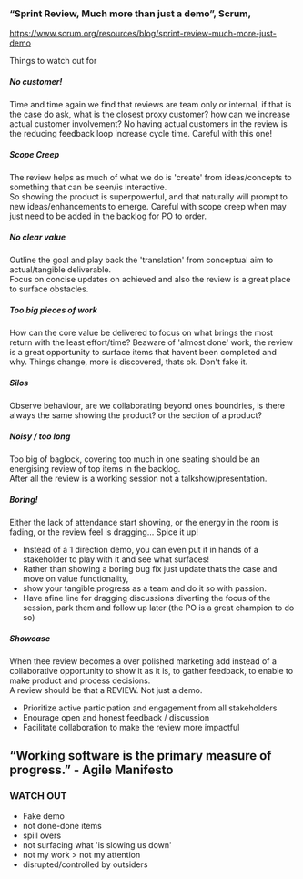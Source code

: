 
### “Sprint Review, Much more than just a demo”, Scrum,  
https://www.scrum.org/resources/blog/sprint-review-much-more-just-demo

Things to watch out for

##### No customer!
Time and time again we find that reviews are team only or internal, 
if  that is the case do ask, what is the closest proxy customer?
how can we increase actual customer involvement?
No having actual customers in the review is the reducing feedback loop increase cycle time.
Careful with this one!

##### Scope Creep
The review helps as much of what we do is 'create' from ideas/concepts to something that can be seen/is interactive. <br/>
So showing the product is superpowerful, and that naturally will prompt to new ideas/enhancements to emerge. Careful with scope creep when may just need to be added in the backlog for PO to order.

##### No clear value
Outline the goal and play back the 'translation' from conceptual aim to actual/tangible deliverable.<br/>
Focus on concise updates on achieved and also the review is a great place to surface obstacles.

##### Too big pieces of work
How can the core value be delivered to focus on what brings the most return with the least effort/time?
Beaware of 'almost done' work, the review is a great opportunity to surface items that havent been completed and why. Things change, more is discovered, thats ok. Don't fake it.

##### Silos
Observe behaviour, are we collaborating beyond ones boundries, is there always the same showing the product? or the section of a product?

##### Noisy / too long
Too big of baglock, covering too much in one seating should be an energising review of top items in the backlog. <br/>
After all the review is a working session not a talkshow/presentation. 

##### Boring!
Either the lack of attendance start showing, or the energy in the room is fading, or the review feel is dragging... Spice it up! 
* Instead of a 1 direction demo, you can even put it in hands of a stakeholder to play with it and see what surfaces! 
* Rather than showing a boring bug fix just update thats the case and move on value functionality, 
* show your tangible progress as a team and do it so with passion. 
* Have afine line for dragging discussions diverting the focus of the session, park them and follow up later (the PO is a great champion to do so)

##### Showcase
When thee review becomes a over polished marketing add instead of a collaborative opportunity to show it as it is, to gather feedback, to enable to make product and process decisions.<br/>
A review should be that a REVIEW. Not just a demo.<br/>
* Prioritize active participation and engagement from all stakeholders
* Enourage open and honest feedback / discussion 
* Facilitate collaboration to make the review more impactful

## “Working software is the primary measure of progress.” - Agile Manifesto

### WATCH OUT
* Fake demo
* not done-done items
* spill overs
* not surfacing what 'is slowing us down'
* not my work > not my attention
* disrupted/controlled by outsiders
